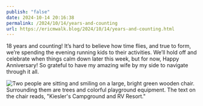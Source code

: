 ```yaml
---
publish: "false"
date: 2024-10-14 20:16:38
permalink: /2024/10/14/years-and-counting
url: https://ericmwalk.blog/2024/10/14/years-and-counting.html
---
```


18 years and counting! It’s hard to believe how time flies, and true to form, we’re spending the evening running kids to their activities. We’ll hold off and celebrate when things calm down later this week, but for now, Happy Anniversary! So grateful to have my amazing wife by my side to navigate through it all.

![Two people are sitting and smiling on a large, bright green wooden chair. Surrounding them are trees and colorful playground equipment. The text on the chair reads, "Kiesler's Campground and RV Resort."](https://ericmwalk.blog/uploads/2024/img-1264.jpeg)